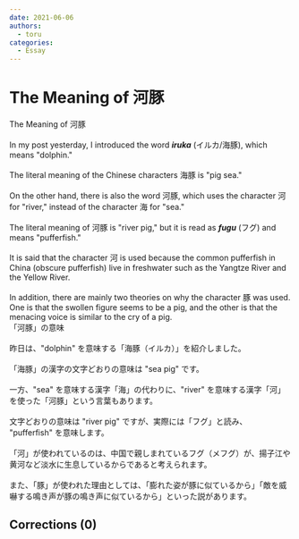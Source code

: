 ```yaml
---
date: 2021-06-06
authors:
  - toru
categories:
  - Essay
---
```


<h1 id="subject_show">The Meaning of 河豚</h1>
<div class="date" hidden>Jun 6, 2021 17:23</div>
<div id="post"><div id="body_show_ori">
The Meaning of 河豚<br/><br/>In my post yesterday, I introduced the word <strong><em>iruka</em></strong> (イルカ/海豚), which means "dolphin."<br/><br/>The literal meaning of the Chinese characters 海豚 is "pig sea."<br/><br/>On the other hand, there is also the word 河豚, which uses the character 河 for "river," instead of the character 海 for "sea."<br/><br/>The literal meaning of 河豚 is "river pig," but it is read as <strong><em>fugu</em></strong> (フグ) and means "pufferfish."<br/><br/>It is said that the character 河 is used because the common pufferfish in China (obscure pufferfish) live in freshwater such as the Yangtze River and the Yellow River.<br/><br/>In addition, there are mainly two theories on why the character 豚 was used. One is that the swollen figure seems to be a pig, and the other is that the menacing voice is similar to the cry of a pig.
</div></div>

<!-- more -->

<div id="post_ja"><div id="body_show_mo">
「河豚」の意味<br/><br/>昨日は、"dolphin" を意味する「海豚（イルカ）」を紹介しました。<br/><br/>「海豚」の漢字の文字どおりの意味は "sea pig" です。<br/><br/>一方、"sea" を意味する漢字「海」の代わりに、"river" を意味する漢字「河」を使った「河豚」という言葉もあります。<br/><br/>文字どおりの意味は "river pig" ですが、実際には「フグ」と読み、 "pufferfish" を意味します。<br/><br/>「河」が使われているのは、中国で親しまれているフグ（メフグ）が、揚子江や黄河など淡水に生息しているからであると考えられます。<br/><br/>また、「豚」が使われた理由としては、「膨れた姿が豚に似ているから」「敵を威嚇する鳴き声が豚の鳴き声に似ているから」といった説があります。
</div></div>

## Corrections (0)

